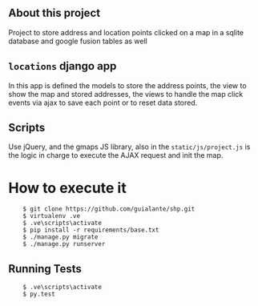 ## About this project

Project to store address and location points clicked on a map
in a sqlite database and google fusion tables as well

## `locations` django app
In this app is defined the models to store the address points, the view to show the map and stored addresses, the views to 
handle the map click events via ajax to save each point or to reset data stored.

## Scripts
Use jQuery, and the gmaps JS library, also in the `static/js/project.js` is the logic in charge to execute the 
AJAX request and init the map.

# How to execute it

```
    $ git clone https://github.com/guialante/shp.git          
    $ virtualenv .ve
    $ .ve\scripts\activate
    $ pip install -r requirements/base.txt
    $ ./manage.py migrate
    $ ./manage.py runserver
```

## Running Tests
```
    $ .ve\scripts\activate
    $ py.test
```